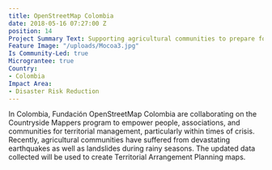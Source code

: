 ```yaml
---
title: OpenStreetMap Colombia
date: 2018-05-16 07:27:00 Z
position: 14
Project Summary Text: Supporting agricultural communities to prepare for disasters
Feature Image: "/uploads/Mocoa3.jpg"
Is Community-Led: true
Micrograntee: true
Country:
- Colombia
Impact Area:
- Disaster Risk Reduction
---
```


In Colombia, Fundación OpenStreetMap Colombia are collaborating on the Countryside Mappers program to empower people, associations, and communities for territorial management, particularly within times of crisis. Recently, agricultural communities have suffered from devastating earthquakes as well as landslides during rainy seasons. The updated data collected will be used to create Territorial Arrangement Planning maps.